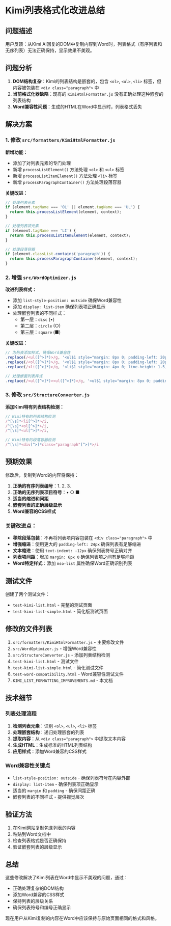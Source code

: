 # Kimi列表格式化改进总结

## 问题描述

用户反馈：从Kimi AI回复的DOM中复制内容到Word时，列表格式（有序列表和无序列表）无法正确保持，显示效果不美观。

## 问题分析

1. **DOM结构复杂**：Kimi的列表结构是嵌套的，包含 `<ol>`, `<ul>`, `<li>` 标签，但内容被包装在 `<div class="paragraph">` 中
2. **当前格式化器缺陷**：现有的 `KimiHtmlFormatter.js` 没有正确处理这种嵌套的列表结构
3. **Word兼容性问题**：生成的HTML在Word中显示时，列表格式丢失

## 解决方案

### 1. 修改 `src/formatters/KimiHtmlFormatter.js`

**新增功能：**
- 添加了对列表元素的专门处理
- 新增 `processListElement()` 方法处理 `<ol>` 和 `<ul>` 标签
- 新增 `processListItemElement()` 方法处理 `<li>` 标签
- 新增 `processParagraphContainer()` 方法处理段落容器

**关键改进：**
```javascript
// 处理列表元素
if (element.tagName === 'OL' || element.tagName === 'UL') {
  return this.processListElement(element, context);
}

// 处理列表项元素
if (element.tagName === 'LI') {
  return this.processListItemElement(element, context);
}

// 处理段落容器
if (element.classList.contains('paragraph')) {
  return this.processParagraphContainer(element, context);
}
```

### 2. 增强 `src/WordOptimizer.js`

**改进列表样式：**
- 添加 `list-style-position: outside` 确保Word兼容性
- 添加 `display: list-item` 确保列表项正确显示
- 处理嵌套列表的不同样式：
  - 第一层：`disc` (•)
  - 第二层：`circle` (○)
  - 第三层：`square` (■)

**关键改进：**
```javascript
// 为列表添加样式，确保Word兼容性
.replace(/<ul([^>]*)>/g, '<ul$1 style="margin: 8px 0; padding-left: 20px; list-style-type: disc; list-style-position: outside;">')
.replace(/<ol([^>]*)>/g, '<ol$1 style="margin: 8px 0; padding-left: 20px; list-style-type: decimal; list-style-position: outside;">')
.replace(/<li([^>]*)>/g, '<li$1 style="margin: 4px 0; line-height: 1.5; display: list-item;">')

// 处理嵌套列表样式
.replace(/<ul([^>]*)><ul([^>]*)>/g, '<ul$1 style="margin: 8px 0; padding-left: 20px; list-style-type: disc; list-style-position: outside;"><ul$2 style="margin: 4px 0; padding-left: 20px; list-style-type: circle; list-style-position: outside;">')
```

### 3. 修改 `src/StructureConverter.js`

**添加Kimi特有列表结构检测：**
```javascript
// Kimi特有的列表结构检测
/^[\s]*<li[^>]*>/i,
/^[\s]*<ol[^>]*>/i,
/^[\s]*<ul[^>]*>/i,

// Kimi特有的段落容器检测
/^[\s]*<div[^>]*class="paragraph"[^>]*>/i
```

## 预期效果

修改后，复制到Word的内容将保持：

1. **正确的有序列表编号**：1. 2. 3.
2. **正确的无序列表项目符号**：• ○ ■
3. **适当的缩进和间距**
4. **嵌套列表的正确层级显示**
5. **Word兼容的CSS样式**

### 关键改进点：

- **移除段落包装**：不再将列表项内容包装在 `<div class="paragraph">` 中
- **增强缩进**：使用更大的 `padding-left: 24px` 确保列表有足够缩进
- **文本缩进**：使用 `text-indent: -12px` 确保列表符号正确对齐
- **列表项间距**：增加 `margin: 6px 0` 确保列表项之间有足够间距
- **Word特定样式**：添加 `mso-list` 属性确保Word正确识别列表

## 测试文件

创建了两个测试文件：
- `test-kimi-list.html` - 完整的测试页面
- `test-kimi-list-simple.html` - 简化版测试页面

## 修改的文件列表

1. `src/formatters/KimiHtmlFormatter.js` - 主要修改文件
2. `src/WordOptimizer.js` - 增强Word兼容性
3. `src/StructureConverter.js` - 添加列表结构检测
4. `test-kimi-list.html` - 测试文件
5. `test-kimi-list-simple.html` - 简化测试文件
6. `test-word-compatibility.html` - Word兼容性测试文件
7. `KIMI_LIST_FORMATTING_IMPROVEMENTS.md` - 本文档

## 技术细节

### 列表处理流程

1. **检测列表元素**：识别 `<ol>`, `<ul>`, `<li>` 标签
2. **处理嵌套结构**：递归处理嵌套的列表
3. **提取内容**：从 `<div class="paragraph">` 中提取文本内容
4. **生成HTML**：生成标准的HTML列表结构
5. **应用样式**：添加Word兼容的CSS样式

### Word兼容性关键点

- `list-style-position: outside` - 确保列表符号在内容外部
- `display: list-item` - 确保列表项正确显示
- 适当的 `margin` 和 `padding` - 确保间距正确
- 嵌套列表的不同样式 - 提供视觉层次

## 验证方法

1. 在Kimi网站复制包含列表的内容
2. 粘贴到Word文档中
3. 检查列表格式是否正确保持
4. 验证嵌套列表的层级显示

## 总结

这些修改解决了Kimi列表在Word中显示不美观的问题，通过：
- 正确处理复杂的DOM结构
- 添加Word兼容的CSS样式
- 保持列表的层级关系
- 确保列表符号和编号正确显示

现在用户从Kimi复制的内容在Word中应该保持与原始页面相同的格式和风格。 